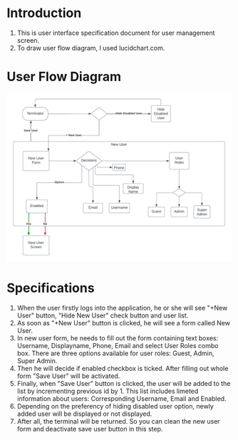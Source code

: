 # Introduction
  1. This is  user interface specification document for user management screen.
  2. To draw user flow diagram, I used lucidchart.com.
# User Flow Diagram
![Flow Diagram](FlowDiagram.png "User Flow Diagram")
# Specifications
  1. When the user firstly logs into the application, he or she will see "+New User" button, "Hide New User" check button and user list.
  2. As soon as "+New User" button is clicked, he will see a form called New User.
  3. In new user form, he needs to fill out the form containing text boxes: Username, Displayname, Phone, Email and select User Roles combo box. There are three options available for user roles: Guest, Admin, Super Admin.
  4. Then he will decide if enabled checkbox is ticked. After filling out whole form "Save User" will be activated.
  5. Finally, when "Save User" button is clicked, the user will be added to the list by incrementing previous id by 1. This list includes limeted information about users: Corresponding Username, Email and Enabled.
  6. Depending on the preferency of hiding disabled user option, newly added user will be displayed or not displayed.
  7. After all, the terminal will be returned. So you can clean the new user form and deactivate save user button in this step.
  
